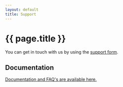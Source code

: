 ```yaml
---
layout: default
title: Support
---
```

# {{ page.title }}

You can get in touch with us by using the [support form](https://docs.biodiversitydata.se/support/).

## Documentation
[Documentation and FAQ's are available here.](https://docs.biodiversitydata.se)
